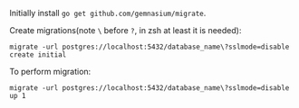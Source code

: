 
Initially install `go get github.com/gemnasium/migrate`.

Create migrations(note `\` before `?`, in zsh at least it is needed):
```
migrate -url postgres://localhost:5432/database_name\?sslmode=disable  create initial
```


To perform migration:
```
migrate -url postgres://localhost:5432/database_name\?sslmode=disable up 1
```